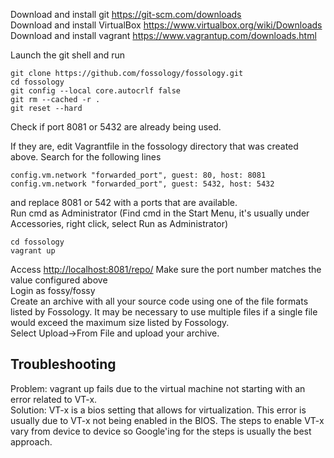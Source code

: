 Download and install git https://git-scm.com/downloads<br>
Download and install VirtualBox https://www.virtualbox.org/wiki/Downloads<br>
Download and install vagrant https://www.vagrantup.com/downloads.html<br>

Launch the git shell and run
```
git clone https://github.com/fossology/fossology.git
cd fossology
git config --local core.autocrlf false
git rm --cached -r .
git reset --hard
```

Check if port 8081 or 5432 are already being used. 

If they are, edit Vagrantfile in the fossology directory that was created above.
Search for the following lines
```
config.vm.network "forwarded_port", guest: 80, host: 8081
config.vm.network "forwarded_port", guest: 5432, host: 5432
```
and replace 8081 or 542 with a ports that are available.<br>
Run cmd as Administrator (Find cmd in the Start Menu, it's usually under Accessories, right click, select Run as Administrator)<br>
```
cd fossology
vagrant up
```
Access [http://localhost:8081/repo/](http://localhost:8081/repo/) Make sure the port number matches the value configured above<br>
Login as fossy/fossy<br>
Create an archive with all your source code using one of the file formats listed by Fossology. It may be necessary to use multiple files if a single file would exceed the maximum size listed by Fossology.<br>
Select Upload->From File and upload your archive.<br>

## Troubleshooting
Problem: vagrant up fails due to the virtual machine not starting with an error related to VT-x.<br>
Solution: VT-x is a bios setting that allows for virtualization. This error is usually due to VT-x not being enabled in the BIOS. The steps to enable VT-x vary from device to device so Google'ing for the steps is usually the best approach.
